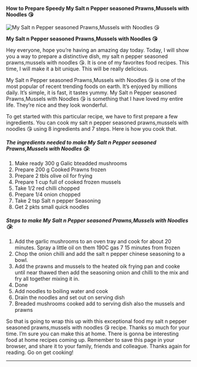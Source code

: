             

#### How to Prepare Speedy My Salt n Pepper seasoned Prawns,Mussels with Noodles 😘

![My Salt n Pepper seasoned Prawns,Mussels with Noodles 😘](https://img-global.cpcdn.com/recipes/a00c00ca2987f004/751x532cq70/my-salt-n-pepper-seasoned-prawnsmussels-with-noodles-%f0%9f%98%98-recipe-main-photo.jpg)

**My Salt n Pepper seasoned Prawns,Mussels with Noodles 😘**

Hey everyone, hope you’re having an amazing day today. Today, I will show you a way to prepare a distinctive dish, my salt n pepper seasoned prawns,mussels with noodles 😘. It is one of my favorites food recipes. This time, I will make it a bit unique. This will be really delicious.

My Salt n Pepper seasoned Prawns,Mussels with Noodles 😘 is one of the most popular of recent trending foods on earth. It’s enjoyed by millions daily. It’s simple, it is fast, it tastes yummy. My Salt n Pepper seasoned Prawns,Mussels with Noodles 😘 is something that I have loved my entire life. They’re nice and they look wonderful.

To get started with this particular recipe, we have to first prepare a few ingredients. You can cook my salt n pepper seasoned prawns,mussels with noodles 😘 using 8 ingredients and 7 steps. Here is how you cook that.

##### The ingredients needed to make My Salt n Pepper seasoned Prawns,Mussels with Noodles 😘:

1.  Make ready 300 g Galic bteadded mushrooms
2.  Prepare 200 g Cooked Prawns frozen
3.  Prepare 2 tbls olive oil for frying
4.  Prepare 1 cup full of cooked frozen mussels
5.  Take 1/2 red chilli chopped
6.  Prepare 1/4 onion chopped
7.  Take 2 tsp Salt n pepper Seasoning
8.  Get 2 pkts small quick noodles

##### Steps to make My Salt n Pepper seasoned Prawns,Mussels with Noodles 😘:

1.  Add the garlic mushrooms to an oven tray and cook for about 20 minutes. Spray a little oil on them 190C gas 7 15 minutes from frozen
2.  Chop the onion chilli and add the salt n pepper chinese seasoning to a bowl.
3.  Add the prawns and mussels to the heated oik frying pan and cooke until near thawed then add the seasoning onion and chilli to the mix and fry all together mixing it in.
4.  Done
5.  Add noodles to boiling water and cook
6.  Drain the noodles and set out on serving dish
7.  Breaded mushrooms cooked add to serving dish also the mussels and prawns

So that is going to wrap this up with this exceptional food my salt n pepper seasoned prawns,mussels with noodles 😘 recipe. Thanks so much for your time. I’m sure you can make this at home. There is gonna be interesting food at home recipes coming up. Remember to save this page in your browser, and share it to your family, friends and colleague. Thanks again for reading. Go on get cooking!

* * *